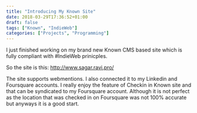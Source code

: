 ```yaml
---
title: "Introducing My Known Site"
date: 2018-03-29T17:36:52+01:00
draft: false
tags: ["Known", "IndieWeb"]
categories: ["Projects", "Programming"]
---
```


I just finished working on my brand new Known CMS based site which is fully compliant with #IndieWeb prinicples.

So the site is this: http://www.sagar.ravi.pro/

The site supports webmentions. I also connected it to my Linkedin and Foursquare accounts. I really enjoy the feature of Checkin in Known site and that can be syndicated to my Foursquare account. Although it is not perfect as the location that was checked in on Foursquare was not 100% accurate but anyways it is a good start.